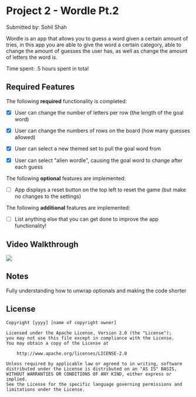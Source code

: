 # Project 2 - Wordle Pt.2

Submitted by: Sohil Shah

Wordle is an app that allows you to guess a word given a certain amount of tries, in this app you are able to give the word a certain category, able to change the amount of guesses the user has, as well as change the amount of letters the word is. 

Time spent: .5 hours spent in total

## Required Features

The following **required** functionality is completed:

- [x] User can change the number of letters per row (the length of the goal word)
- [x] User can change the numbers of rows on the board (how many guesses allowed)
- [x] User can select a new themed set to pull the goal word from
- [x] User can select "alien wordle", causing the goal word to change after each guess


The following **optional** features are implemented:

- [ ] App displays a reset button on the top left to reset the game (but make no changes to the settings)

The following **additional** features are implemented:

- [ ] List anything else that you can get done to improve the app functionality!

## Video Walkthrough

<div>
    <a href="https://www.loom.com/share/979b5c612d3f4065994c1cab2e5a1c08">
      <img style="max-width:300px;" src="https://cdn.loom.com/sessions/thumbnails/979b5c612d3f4065994c1cab2e5a1c08-with-play.gif">
    </a>
  </div>

## Notes

Fully understanding how to unwrap optionals and making the code shorter

## License

    Copyright [yyyy] [name of copyright owner]

    Licensed under the Apache License, Version 2.0 (the "License");
    you may not use this file except in compliance with the License.
    You may obtain a copy of the License at

        http://www.apache.org/licenses/LICENSE-2.0

    Unless required by applicable law or agreed to in writing, software
    distributed under the License is distributed on an "AS IS" BASIS,
    WITHOUT WARRANTIES OR CONDITIONS OF ANY KIND, either express or implied.
    See the License for the specific language governing permissions and
    limitations under the License.

